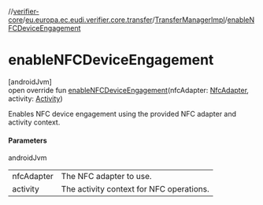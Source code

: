 //[verifier-core](../../../index.md)/[eu.europa.ec.eudi.verifier.core.transfer](../index.md)/[TransferManagerImpl](index.md)/[enableNFCDeviceEngagement](enable-n-f-c-device-engagement.md)

# enableNFCDeviceEngagement

[androidJvm]\
open override fun [enableNFCDeviceEngagement](enable-n-f-c-device-engagement.md)(nfcAdapter: [NfcAdapter](https://developer.android.com/reference/kotlin/android/nfc/NfcAdapter.html), activity: [Activity](https://developer.android.com/reference/kotlin/android/app/Activity.html))

Enables NFC device engagement using the provided NFC adapter and activity context.

#### Parameters

androidJvm

| | |
|---|---|
| nfcAdapter | The NFC adapter to use. |
| activity | The activity context for NFC operations. |
